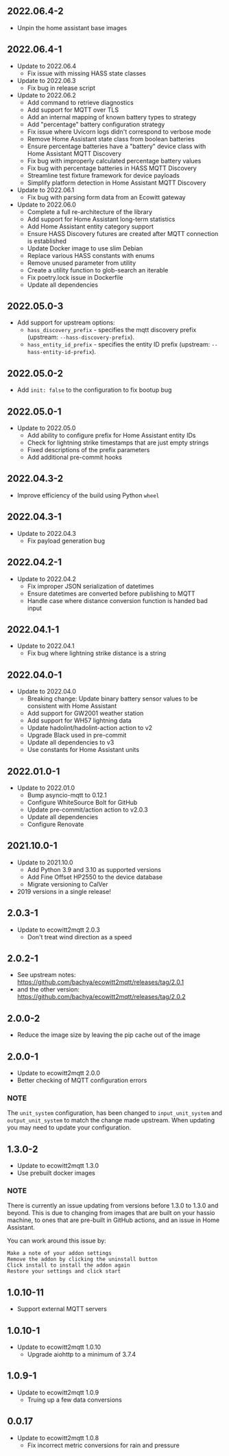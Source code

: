 ## 2022.06.4-2
* Unpin the home assistant base images

## 2022.06.4-1
* Update to 2022.06.4
  * Fix issue with missing HASS state classes
* Update to 2022.06.3
  * Fix bug in release script
* Update to 2022.06.2
  * Add command to retrieve diagnostics
  * Add support for MQTT over TLS
  * Add an internal mapping of known battery types to strategy
  * Add "percentage" battery configuration strategy
  * Fix issue where Uvicorn logs didn't correspond to verbose mode
  * Remove Home Assistant state class from boolean batteries
  * Ensure percentage batteries have a "battery" device class with Home Assistant MQTT Discovery
  * Fix bug with improperly calculated percentage battery values
  * Fix bug with percentage batteries in HASS MQTT Discovery
  * Streamline test fixture framework for device payloads
  * Simplify platform detection in Home Assistant MQTT Discovery
* Update to 2022.06.1
  * Fix bug with parsing form data from an Ecowitt gateway
* Update to 2022.06.0
  * Complete a full re-architecture of the library
  * Add support for Home Assistant long-term statistics
  * Add Home Assistant entity category support
  * Ensure HASS Discovery futures are created after MQTT connection is established
  * Update Docker image to use slim Debian
  * Replace various HASS constants with enums
  * Remove unused parameter from utility
  * Create a utility function to glob-search an iterable
  * Fix poetry.lock issue in Dockerfile
  * Update all dependencies

## 2022.05.0-3
* Add support for upstream options:
  * `hass_discovery_prefix` - specifies the mqtt discovery prefix (upstream: `--hass-discovery-prefix`).
  * `hass_entity_id_prefix` - specifies the entity ID prefix (upstream: `--hass-entity-id-prefix`).

## 2022.05.0-2
* Add `init: false` to the configuration to fix bootup bug

## 2022.05.0-1
* Update to 2022.05.0
  * Add ability to configure prefix for Home Assistant entity IDs
  * Check for lightning strike timestamps that are just empty strings
  * Fixed descriptions of the prefix parameters
  * Add additional pre-commit hooks

## 2022.04.3-2
* Improve efficiency of the build using Python `wheel`

## 2022.04.3-1
* Update to 2022.04.3
  * Fix payload generation bug

## 2022.04.2-1
* Update to 2022.04.2
  * Fix improper JSON serialization of datetimes
  * Ensure datetimes are converted before publishing to MQTT
  * Handle case where distance conversion function is handed bad input

## 2022.04.1-1
* Update to 2022.04.1
  * Fix bug where lightning strike distance is a string

## 2022.04.0-1
* Update to 2022.04.0
  * Breaking change: Update binary battery sensor values to be consistent with Home Assistant
  * Add support for GW2001 weather station
  * Add support for WH57 lightning data
  * Update hadolint/hadolint-action action to v2
  * Upgrade Black used in pre-commit
  * Update all dependencies to v3
  * Use constants for Home Assistant units

## 2022.01.0-1
* Update to 2022.01.0
  * Bump asyncio-mqtt to 0.12.1
  * Configure WhiteSource Bolt for GitHub
  * Update pre-commit/action action to v2.0.3
  * Update all dependencies
  * Configure Renovate

## 2021.10.0-1
* Update to 2021.10.0
  * Add Python 3.9 and 3.10 as supported versions
  * Add Fine Offset HP2550 to the device database
  * Migrate versioning to CalVer
* 2019 versions in a single release!

## 2.0.3-1
* Update to ecowitt2mqtt 2.0.3
  * Don't treat wind direction as a speed

## 2.0.2-1
* See upstream notes: https://github.com/bachya/ecowitt2mqtt/releases/tag/2.0.1
* and the other version: https://github.com/bachya/ecowitt2mqtt/releases/tag/2.0.2

## 2.0.0-2
* Reduce the image size by leaving the pip cache out of the image

## 2.0.0-1
* Update to ecowitt2mqtt 2.0.0
* Better checking of MQTT configuration errors

### NOTE
The `unit_system` configuration, has been changed to `input_unit_system` and `output_unit_system` to match the change made upstream. When updating you may need to update your configuration.

## 1.3.0-2
* Update to ecowitt2mqtt 1.3.0
* Use prebuilt docker images

### NOTE
There is currently an issue updating from versions before 1.3.0 to 1.3.0 and beyond. This is due to changing from images that are built on your hassio machine, to ones that are pre-built in GitHub actions, and an issue in Home Assistant.

You can work around this issue by:

    Make a note of your addon settings
    Remove the addon by clicking the uninstall button
    Click install to install the addon again
    Restore your settings and click start

## 1.0.10-11
* Support external MQTT servers

## 1.0.10-1
* Update to ecowitt2mqtt 1.0.10
  * Upgrade aiohttp to a minimum of 3.7.4

## 1.0.9-1

* Update to ecowitt2mqtt 1.0.9
  * Truing up a few data conversions

## 0.0.17

* Update to ecowitt2mqtt 1.0.8
   * Fix incorrect metric conversions for rain and pressure
